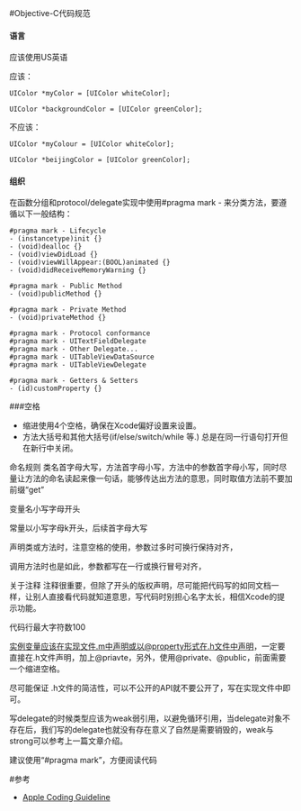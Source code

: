 

#Objective-C代码规范


#### 语言

应该使用US英语

应该：

```
UIColor *myColor = [UIColor whiteColor];

UIColor *backgroundColor = [UIColor greenColor];
```


不应该：

```
UIColor *myColour = [UIColor whiteColor]; 

UIColor *beijingColor = [UIColor greenColor];
```
#### 组织

在函数分组和protocol/delegate实现中使用#pragma mark - 来分类方法，要遵循以下一般结构：

```
#pragma mark - Lifecycle  
- (instancetype)init {}
- (void)dealloc {}
- (void)viewDidLoad {}
- (void)viewWillAppear:(BOOL)animated {}
- (void)didReceiveMemoryWarning {}

#pragma mark - Public Method 
- (void)publicMethod {}

#pragma mark - Private Method
- (void)privateMethod {}

#pragma mark - Protocol conformance  
#pragma mark - UITextFieldDelegate
#pragma mark - Other Delegate...
#pragma mark - UITableViewDataSource  
#pragma mark - UITableViewDelegate  

#pragma mark - Getters & Setters  
- (id)customProperty {} 
```

###空格

* 缩进使用4个空格，确保在Xcode偏好设置来设置。
* 方法大括号和其他大括号(if/else/switch/while 等.) 总是在同一行语句打开但在新行中关闭。


命名规则 
类名首字母大写，方法首字母小写，方法中的参数首字母小写，同时尽量让方法的命名读起来像一句话，能够传达出方法的意思，同时取值方法前不要加前缀“get”

变量名小写字母开头

常量以小写字母k开头，后续首字母大写

声明类或方法时，注意空格的使用，参数过多时可换行保持对齐，

调用方法时也是如此，参数都写在一行或换行冒号对齐，

关于注释
注释很重要，但除了开头的版权声明，尽可能把代码写的如同文档一样，让别人直接看代码就知道意思，写代码时别担心名字太长，相信Xcode的提示功能。

代码行最大字符数100

实例变量应该在实现文件.m中声明或以@property形式在.h文件中声明，一定要直接在.h文件声明，加上@priavte，另外，使用@private、@public，前面需要一个缩进空格。

尽可能保证 .h文件的简洁性，可以不公开的API就不要公开了，写在实现文件中即可。

写delegate的时候类型应该为weak弱引用，以避免循环引用，当delegate对象不存在后，我们写的delegate也就没有存在意义了自然是需要销毁的，weak与strong可以参考上一篇文章介绍。

建议使用“#pragma mark”，方便阅读代码



#参考
- [Apple Coding Guideline](https://developer.apple.com/library/mac/documentation/Cocoa/Conceptual/CodingGuidelines/Articles/NamingBasics.html#//apple_ref/doc/uid/20001281-1002931-BBCFHEAB)
